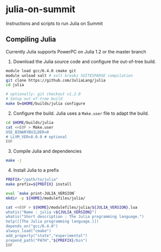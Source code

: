 # julia-on-summit
Instructions and scripts to run Julia on Summit

## Compiling Julia

Currently Julia supports PowerPC on Julia 1.2 or the master branch

1. Download the Julia source code and configure the out-of-tree build.

```sh
module load gcc/6.4.0 cmake git
module unload xalt # xalt breaks SUITESPARSE compilation
git clone https://github.com/JuliaLang/julia
cd julia

# optionally: git checkout v1.2.0
# Setup out-of-tree build
make O=$HOME/builds/julia configure
```

2. Configure the build. Julia uses a `Make.user` file to adapt the build. 

```sh
cd $HOME/builds/julia
cat <<EOF > Make.user
USE_BINARYBUILDER=0
# LLVM_VER=8.0.0 # optional
EOF
```

3. Compile Julia and dependencies

```sh
make -j
```

4. Install Julia to a prefix

```sh
PREFIX="/path/to/julia"
make prefix=${PREFIX} install

eval `make print-JULIA_VERSION`
mkdir -p ${HOME}/modulefiles/julia/

cat <<EOF > ${HOME}/modulefiles/julia/${JULIA_VERSION}.lua
whatis("Name : julia v${JULIA_VERSION}")
whatis("Short description : The Julia programming language.")
help([[The Julia programming language.]])
depends_on("gcc/6.4.0")
always_load("cmake")
add_property("state","experimental")
prepend_path("PATH","${PREFIX}/bin")
EOF
```




